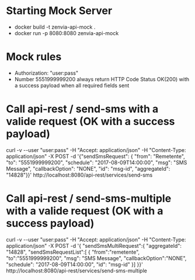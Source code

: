 
# Starting Mock Server

- docker build -t zenvia-api-mock .
- docker run -p 8080:8080 zenvia-api-mock


# Mock rules

- Authorization: "user:pass"
- Number 5551999999200 always return HTTP Code Status OK(200) with a success payload when all required fields sent


# Call api-rest / send-sms with a valide request (OK with a success payload)

curl -v --user "user:pass" -H "Accept: application/json" -H "Content-Type: application/json" -X POST -d '{"sendSmsRequest": { "from": "Remetente", "to": "5551999999200", "schedule": "2017-08-09T14:00:00", "msg": "SMS Message", "callbackOption": "NONE", "id": "msg-id",  "aggregateId": "14828"}}' http://localhost:8080/api-rest/services/send-sms


# Call api-rest / send-sms-multiple with a valide request (OK with a success payload)

curl -v --user "user:pass" -H "Accept: application/json" -H "Content-Type: application/json" -X POST -d '{ "sendSmsMultiRequest":{ "aggregateId": "14828", "sendSmsRequestList":[ { "from":"remetente", "to":"5551999999200", "msg": "SMS Message", "callbackOption":"NONE", "schedule": "2017-08-09T14:00:00", "id": "msg-id" }] }}' http://localhost:8080/api-rest/services/send-sms-multiple



